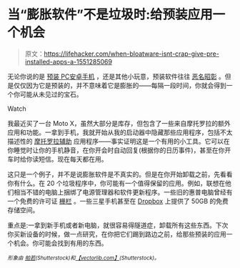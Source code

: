 # 当“膨胀软件”不是垃圾时:给预装应用一个机会

> 原文：<https://lifehacker.com/when-bloatware-isnt-crap-give-pre-installed-apps-a-1551285069>

无论你说的是 [预装 PC](https://lifehacker.com/can-i-reinstall-windows-on-my-computer-without-the-bloa-1512345361)[安卓手机](http://lifehacker.com/how-to-fix-androids-biggest-annoyances-2013-edition-1488535064) ，还是其他小玩意，预装软件往往 [恶名昭彰](http://lifehacker.com/the-pc-decrapifier-detects-more-bloatware-385741) 。但是仅仅因为它是预装的，并不意味着它是膨胀的——每隔一段时间，你就会得到一个你可能从未见过的宝石。

Watch

我最近买了一台 Moto X，虽然大部分是库存，但包含了一些来自摩托罗拉的额外应用和功能。一拿到手机，我就开始从我的启动器中隐藏那些应用程序，包括不太描述性的 [摩托罗拉辅助](https://play.google.com/store/apps/details?id=com.motorola.contextual.smartrules2) 应用程序——事实证明这是一个有用的小工具。它可以在你睡觉时让你的手机静音，在你开会时自动回复(根据你的日历事件)，甚至在你开车时给你读短信。现在每天都在用。

这只是一个例子，并不是说膨胀软件是不真实的。但是在你开始卸载之前，先看看你有什么。在 20 个垃圾程序中，你可能有一个值得保留的应用。例如，联想在他们相当不错的电脑上捆绑了电源管理器和软件更新程序。一些旧的惠普电脑曾经有一个免费的许可证 [栅栏](https://lifehacker.com/fences-is-a-seriously-awesome-desktop-icon-organizer-5147316) 。一些三星手机甚至在 [Dropbox](https://www.dropbox.com/) 上提供了 50GB 的免费存储空间。

重点是:一拿到新手机或者新电脑，就很容易得隧道症，卸载所有这些东西。下次你买新设备的时候，做一点研究，在你把它们踢到路边之前，给那些预装的应用一个机会。你可能会找到有用的东西。

*<small>形象由</small>* [*<small>帕若</small>*](http://www.shutterstock.com/pic.mhtml?id=116861788&src=id)*<small>(Shutterstock)和</small>*[*<small>【vectorlib.com】</small>*](http://www.shutterstock.com/pic.mhtml?id=112433756&src=id)*<small>(Shutterstock)。</small>*